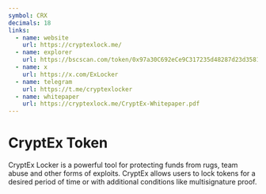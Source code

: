 ```yaml
---
symbol: CRX
decimals: 18
links:
  - name: website
    url: https://cryptexlock.me/
  - name: explorer
    url: https://bscscan.com/token/0x97a30C692eCe9C317235d48287d23d358170FC40
  - name: x
    url: https://x.com/ExLocker
  - name: telegram
    url: https://t.me/cryptexlocker
  - name: whitepaper
    url: https://cryptexlock.me/CryptEx-Whitepaper.pdf
---
```


# CryptEx Token

CryptEx Locker is a powerful tool for protecting funds from rugs, team abuse and other forms of exploits. CryptEx allows users to lock tokens for a desired period of time or with additional conditions like multisignature proof.
